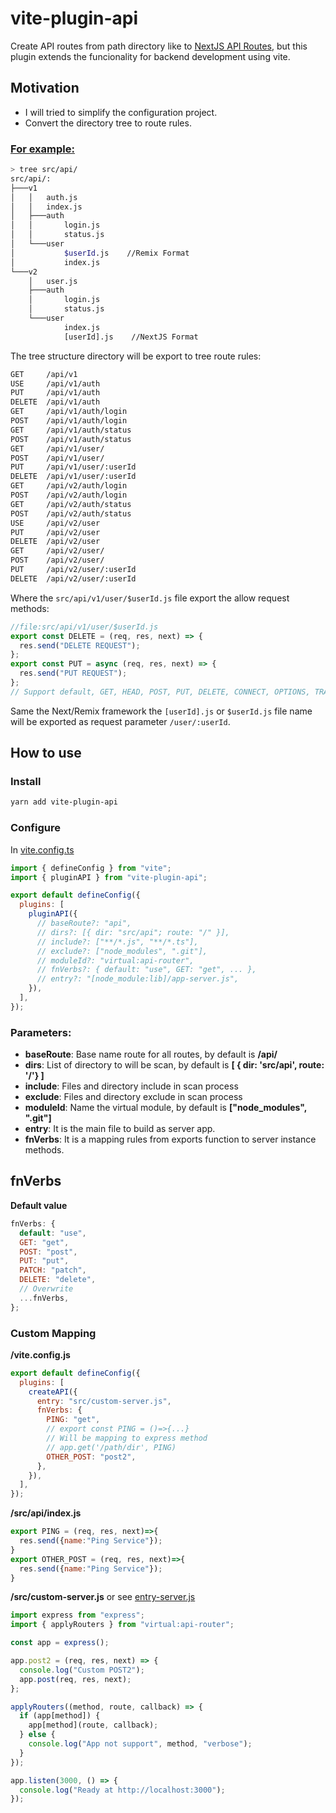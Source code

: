 # vite-plugin-api

Create API routes from path directory like to [NextJS API Routes](https://nextjs.org/docs/api-routes/introduction), but this plugin extends the funcionality for backend development using vite.

## Motivation

- I will tried to simplify the configuration project.
- Convert the directory tree to route rules.

### [For example:](./../example/src/api/)

```bash
> tree src/api/
src/api/:
├───v1
│   │   auth.js
│   │   index.js
│   ├───auth
│   │       login.js
│   │       status.js
│   └───user
│           $userId.js    //Remix Format
│           index.js
└───v2
    │   user.js
    ├───auth
    │       login.js
    │       status.js
    └───user
            index.js
            [userId].js    //NextJS Format
```

The tree structure directory will be export to tree route rules:

```bash
GET     /api/v1
USE     /api/v1/auth
PUT     /api/v1/auth
DELETE  /api/v1/auth
GET     /api/v1/auth/login
POST    /api/v1/auth/login
GET     /api/v1/auth/status
POST    /api/v1/auth/status
GET     /api/v1/user/
POST    /api/v1/user/
PUT     /api/v1/user/:userId
DELETE  /api/v1/user/:userId
GET     /api/v2/auth/login
POST    /api/v2/auth/login
GET     /api/v2/auth/status
POST    /api/v2/auth/status
USE     /api/v2/user
PUT     /api/v2/user
DELETE  /api/v2/user
GET     /api/v2/user/
POST    /api/v2/user/
PUT     /api/v2/user/:userId
DELETE  /api/v2/user/:userId
```

Where the `src/api/v1/user/$userId.js` file export the allow request methods:

```js
//file:src/api/v1/user/$userId.js
export const DELETE = (req, res, next) => {
  res.send("DELETE REQUEST");
};
export const PUT = async (req, res, next) => {
  res.send("PUT REQUEST");
};
// Support default, GET, HEAD, POST, PUT, DELETE, CONNECT, OPTIONS, TRACE, PATCH
```

Same the Next/Remix framework the `[userId].js` or `$userId.js` file name will be exported as request parameter `/user/:userId`.

## How to use

### Install

```bash
yarn add vite-plugin-api
```

### Configure

In [vite.config.ts](./../example/vite.config.ts)

```js
import { defineConfig } from "vite";
import { pluginAPI } from "vite-plugin-api";

export default defineConfig({
  plugins: [
    pluginAPI({
      // baseRoute?: "api",
      // dirs?: [{ dir: "src/api"; route: "/" }],
      // include?: ["**/*.js", "**/*.ts"],
      // exclude?: ["node_modules", ".git"],
      // moduleId?: "virtual:api-router",
      // fnVerbs?: { default: "use", GET: "get", ... },
      // entry?: "[node_module:lib]/app-server.js",
    }),
  ],
});
```

### Parameters:

- **baseRoute**: Base name route for all routes,
  by default is **/api/**
- **dirs**: List of directory to will be scan,
  by default is **[ { dir: 'src/api', route: '/'} ]**
- **include**: Files and directory include in scan process
- **exclude**: Files and directory exclude in scan process
- **moduleId**: Name the virtual module,
  by default is **["node_modules", ".git"]**
- **entry**: It is the main file to build as server app.
- **fnVerbs**: It is a mapping rules from exports function to server instance methods.

## fnVerbs

**Default value**

```js
fnVerbs: {
  default: "use",
  GET: "get",
  POST: "post",
  PUT: "put",
  PATCH: "patch",
  DELETE: "delete",
  // Overwrite
  ...fnVerbs,
};
```

### Custom Mapping

**/vite.config.js**

```js
export default defineConfig({
  plugins: [
    createAPI({
      entry: "src/custom-server.js",
      fnVerbs: {
        PING: "get",
        // export const PING = ()=>{...}
        // Will be mapping to express method
        // app.get('/path/dir', PING)
        OTHER_POST: "post2",
      },
    }),
  ],
});
```

**/src/api/index.js**

```javascript
export PING = (req, res, next)=>{
  res.send({name:"Ping Service"});
}
export OTHER_POST = (req, res, next)=>{
  res.send({name:"Ping Service"});
}
```

**/src/custom-server.js** or see [entry-server.js](./../example/src/entry-server.js)

```javascript
import express from "express";
import { applyRouters } from "virtual:api-router";

const app = express();

app.post2 = (req, res, next) => {
  console.log("Custom POST2");
  app.post(req, res, next);
};

applyRouters((method, route, callback) => {
  if (app[method]) {
    app[method](route, callback);
  } else {
    console.log("App not support", method, "verbose");
  }
});

app.listen(3000, () => {
  console.log("Ready at http://localhost:3000");
});
```
